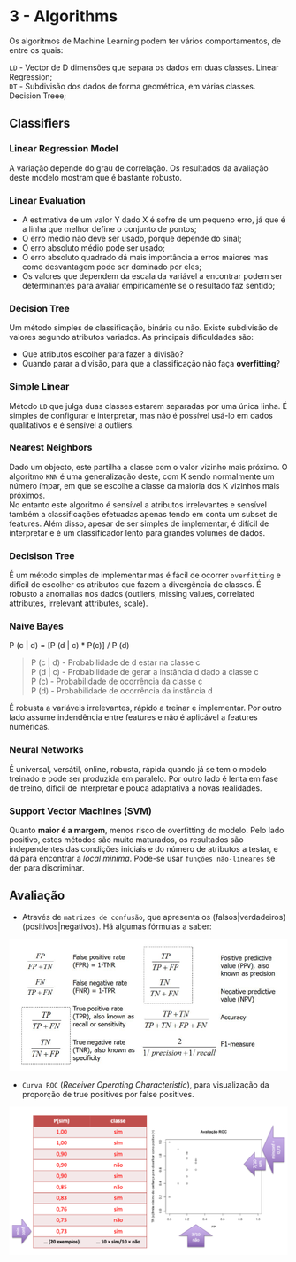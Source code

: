 # 3 - Algorithms

Os algoritmos de Machine Learning podem ter vários comportamentos, de entre os quais:

`LD` - Vector de D dimensões que separa os dados em duas classes. Linear Regression; <br>
`DT` - Subdivisão dos dados de forma geométrica, em várias classes. Decision Treee;

## Classifiers

### Linear Regression Model

A variação depende do grau de correlação. Os resultados da avaliação deste modelo mostram que é bastante robusto.

### Linear Evaluation

- A estimativa de um valor Y dado X é sofre de um pequeno erro, já que é a linha que melhor define o conjunto de pontos;
- O erro médio não deve ser usado, porque depende do sinal;
- O erro absoluto médio pode ser usado;
- O erro absoluto quadrado dá mais importância a erros maiores mas como desvantagem pode ser dominado por eles;
- Os valores que dependem da escala da variável a encontrar podem ser determinantes para avaliar empiricamente se o resultado faz sentido;

### Decision Tree

Um método simples de classificação, binária ou não. Existe subdivisão de valores segundo atributos variados. As principais dificuldades são:
- Que atributos escolher para fazer a divisão?
- Quando parar a divisão, para que a classificação não faça **overfitting**?

### Simple Linear

Método `LD` que julga duas classes estarem separadas por uma única linha. É simples de configurar e interpretar, mas não é possível usá-lo em dados qualitativos e é sensível a outliers.

### Nearest Neighbors

Dado um objecto, este partilha a classe com o valor vizinho mais próximo. O algoritmo `KNN` é uma generalização deste, com K sendo normalmente um número ímpar, em que se escolhe a classe da maioria dos K vizinhos mais próximos. <br>
No entanto este algoritmo é sensível a atributos irrelevantes e sensível também a classificações efetuadas apenas tendo em conta um subset de features. Além disso, apesar de ser simples de implementar, é difícil de interpretar e é um classificador lento para grandes volumes de dados.

### Decisison Tree

É um método simples de implementar mas é fácil de ocorrer `overfitting` e difícil de escolher os atributos que fazem a divergência de classes. É robusto a anomalias nos dados (outliers, missing values, correlated attributes, irrelevant attributes, scale).

### Naive Bayes

P (c | d) = [P (d | c) * P(c)] / P (d)

> P (c | d) - Probabilidade de d estar na classe c <br>
> P (d | c) - Probabilidade de gerar a instância d dado a classe c <br>
> P (c) - Probabilidade de ocorrência da classe c <br>
> P (d) - Probabilidade de ocorrência da instância d <br>

É robusta a variáveis irrelevantes, rápido a treinar e implementar. Por outro lado assume indendência entre features e não é aplicável a features numéricas.

### Neural Networks

É universal, versátil, online, robusta, rápida quando já se tem o modelo treinado e pode ser produzida em paralelo. Por outro lado é lenta em fase de treino, difícil de interpretar e pouca adaptativa a novas realidades.

### Support Vector Machines (SVM)

Quanto **maior é a margem**, menos risco de overfitting do modelo. Pelo lado positivo, estes métodos são muito maturados, os resultados são independentes das condições iniciais e do número de atributos a testar, e dá para encontrar a *local minima*. Pode-se usar `funções não-lineares` se der para discriminar.

## Avaliação

- Através de `matrizes de confusão`, que apresenta os (falsos|verdadeiros) (positivos|negativos). Há algumas fórmulas a saber:

![Confusion Matrix Formulas](../Images/ConfusionMatrix.png)

- `Curva ROC` (*Receiver Operating Characteristic*), para visualização da proporção de true positives por false positives.

![ROC Curve Construction](../Images/ROC.png)